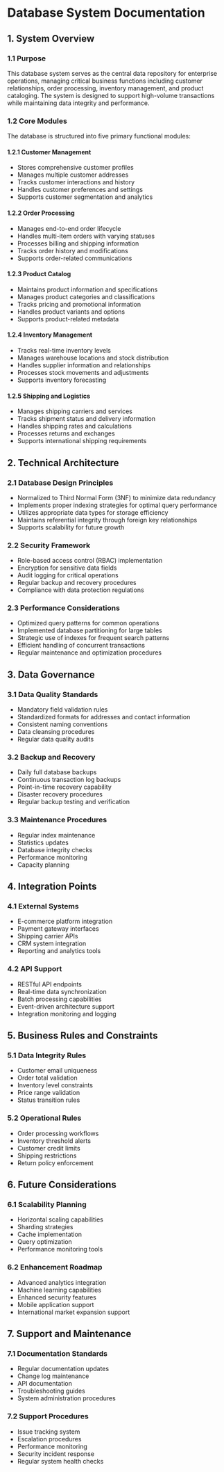 # Database System Documentation

## 1. System Overview

### 1.1 Purpose
This database system serves as the central data repository for enterprise operations, managing critical business functions including customer relationships, order processing, inventory management, and product cataloging. The system is designed to support high-volume transactions while maintaining data integrity and performance.

### 1.2 Core Modules
The database is structured into five primary functional modules:

#### 1.2.1 Customer Management
- Stores comprehensive customer profiles
- Manages multiple customer addresses
- Tracks customer interactions and history
- Handles customer preferences and settings
- Supports customer segmentation and analytics

#### 1.2.2 Order Processing
- Manages end-to-end order lifecycle
- Handles multi-item orders with varying statuses
- Processes billing and shipping information
- Tracks order history and modifications
- Supports order-related communications

#### 1.2.3 Product Catalog
- Maintains product information and specifications
- Manages product categories and classifications
- Tracks pricing and promotional information
- Handles product variants and options
- Supports product-related metadata

#### 1.2.4 Inventory Management
- Tracks real-time inventory levels
- Manages warehouse locations and stock distribution
- Handles supplier information and relationships
- Processes stock movements and adjustments
- Supports inventory forecasting

#### 1.2.5 Shipping and Logistics
- Manages shipping carriers and services
- Tracks shipment status and delivery information
- Handles shipping rates and calculations
- Processes returns and exchanges
- Supports international shipping requirements

## 2. Technical Architecture

### 2.1 Database Design Principles
- Normalized to Third Normal Form (3NF) to minimize data redundancy
- Implements proper indexing strategies for optimal query performance
- Utilizes appropriate data types for storage efficiency
- Maintains referential integrity through foreign key relationships
- Supports scalability for future growth

### 2.2 Security Framework
- Role-based access control (RBAC) implementation
- Encryption for sensitive data fields
- Audit logging for critical operations
- Regular backup and recovery procedures
- Compliance with data protection regulations

### 2.3 Performance Considerations
- Optimized query patterns for common operations
- Implemented database partitioning for large tables
- Strategic use of indexes for frequent search patterns
- Efficient handling of concurrent transactions
- Regular maintenance and optimization procedures

## 3. Data Governance

### 3.1 Data Quality Standards
- Mandatory field validation rules
- Standardized formats for addresses and contact information
- Consistent naming conventions
- Data cleansing procedures
- Regular data quality audits

### 3.2 Backup and Recovery
- Daily full database backups
- Continuous transaction log backups
- Point-in-time recovery capability
- Disaster recovery procedures
- Regular backup testing and verification

### 3.3 Maintenance Procedures
- Regular index maintenance
- Statistics updates
- Database integrity checks
- Performance monitoring
- Capacity planning

## 4. Integration Points

### 4.1 External Systems
- E-commerce platform integration
- Payment gateway interfaces
- Shipping carrier APIs
- CRM system integration
- Reporting and analytics tools

### 4.2 API Support
- RESTful API endpoints
- Real-time data synchronization
- Batch processing capabilities
- Event-driven architecture support
- Integration monitoring and logging

## 5. Business Rules and Constraints

### 5.1 Data Integrity Rules
- Customer email uniqueness
- Order total validation
- Inventory level constraints
- Price range validation
- Status transition rules

### 5.2 Operational Rules
- Order processing workflows
- Inventory threshold alerts
- Customer credit limits
- Shipping restrictions
- Return policy enforcement

## 6. Future Considerations

### 6.1 Scalability Planning
- Horizontal scaling capabilities
- Sharding strategies
- Cache implementation
- Query optimization
- Performance monitoring tools

### 6.2 Enhancement Roadmap
- Advanced analytics integration
- Machine learning capabilities
- Enhanced security features
- Mobile application support
- International market expansion support

## 7. Support and Maintenance

### 7.1 Documentation Standards
- Regular documentation updates
- Change log maintenance
- API documentation
- Troubleshooting guides
- System administration procedures

### 7.2 Support Procedures
- Issue tracking system
- Escalation procedures
- Performance monitoring
- Security incident response
- Regular system health checks